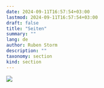 ```yaml
---
date: 2024-09-11T16:57:54+03:00
lastmod: 2024-09-11T16:57:54+03:00
draft: false
title: "Seiten"
summary: ""
lang: de
author: Ruben Storm
description: ""
taxonomy: section
kind: section
---
```

![][HeaderImage]



[HeaderImage]: /images/header-pages.webp